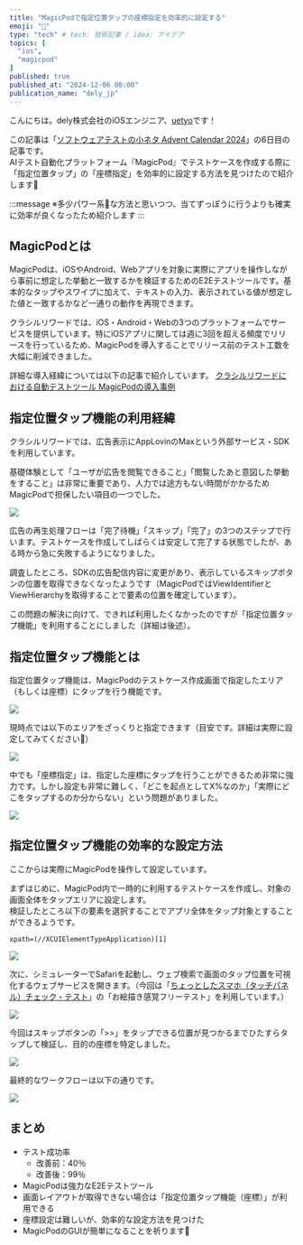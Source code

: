 ```yaml
---
title: "MagicPodで指定位置タップの座標指定を効率的に設定する"
emoji: "💯"
type: "tech" # tech: 技術記事 / idea: アイデア
topics: [
  "ios",
  "magicpod"
]
published: true
published_at: "2024-12-06 00:00"
publication_name: "dely_jp"
---
```


こんにちは。dely株式会社のiOSエンジニア、[uetyo](https://x.com/psnzbss)です！

この記事は「[ソフトウェアテストの小ネタ Advent Calendar 2024](https://qiita.com/advent-calendar/2024/software-testing-koneta)」の6日目の記事です。  
AIテスト自動化プラットフォーム『MagicPod』でテストケースを作成する際に「指定位置タップ」の「座標指定」を効率的に設定する方法を見つけたので紹介します📮

:::message
※多少パワー系💪な方法と思いつつ、当てずっぽうに行うよりも確実に効率が良くなったため紹介します
:::


## MagicPodとは
MagicPodは、iOSやAndroid、Webアプリを対象に実際にアプリを操作しながら事前に想定した挙動と一致するかを検証するためのE2Eテストツールです。基本的なタップやスワイプに加えて、テキストの入力、表示されている値が想定した値と一致するかなど一通りの動作を再現できます。

クラシルリワードでは、iOS・Android・Webの3つのプラットフォームでサービスを提供しています。特にiOSアプリに関しては週に3回を超える頻度でリリースを行っているため、MagicPodを導入することでリリース前のテスト工数を大幅に削減できました。

詳細な導入経緯については以下の記事で紹介しています。
[クラシルリワードにおける自動テストツール MagicPodの導入事例](https://tech.dely.jp/entry/rewards_qa)


## 指定位置タップ機能の利用経緯
クラシルリワードでは、広告表示にAppLovinのMaxという外部サービス・SDKを利用しています。

基礎体験として「ユーザが広告を閲覧できること」「閲覧したあと意図した挙動をすること」は非常に重要であり、人力では途方もない時間がかかるためMagicPodで担保したい項目の一つでした。

![](/images/magicpod-tap-tips/applovin_ads_flow.png)

広告の再生処理フローは「完了待機」「スキップ」「完了」の3つのステップで行います。テストケースを作成してしばらくは安定して完了する状態でしたが、ある時から急に失敗するようになりました。

調査したところ、SDKの広告配信内容に変更があり、表示しているスキップボタンの位置を取得できなくなったようです（MagicPodではViewIdentifierとViewHierarchyを取得することで要素の位置を確定しています）。

この問題の解決に向けて、できれば利用したくなかったのですが「指定位置タップ機能」を利用することにしました（詳細は後述）。


## 指定位置タップ機能とは
指定位置タップ機能は、MagicPodのテストケース作成画面で指定したエリア（もしくは座標）にタップを行う機能です。

![](/images/magicpod-tap-tips/specific_area_tap.png)

現時点では以下のエリアをざっくりと指定できます（目安です。詳細は実際に設定してみてください🙏）

![](/images/magicpod-tap-tips/iphone_area_map.png)

中でも「座標指定」は、指定した座標にタップを行うことができるため非常に強力です。しかし設定も非常に難しく、「どこを起点としてX%なのか」「実際にどこをタップするのか分からない」という問題がありました。

![](/images/magicpod-tap-tips/unknown_tap_coordinate_area.png)


## 指定位置タップ機能の効率的な設定方法
ここからは実際にMagicPodを操作して設定しています。

まずはじめに、MagicPod内で一時的に利用するテストケースを作成し、対象の画面全体をタップエリアに設定します。  
検証したところ以下の要素を選択することでアプリ全体をタップ対象とすることができるようです。

```text
xpath=(//XCUIElementTypeApplication)[1]
```

![](/images/magicpod-tap-tips/magicpod_locator.png)

次に、シミュレーターでSafariを起動し、ウェブ検索で画面のタップ位置を可視化するウェブサービスを開きます。（今回は「[ちょっとしたスマホ（タッチパネル）チェック・テスト](https://anysweb.co.jp/touchcheck/)」の「お絵描き感覚フリーテスト」を利用しています。）

![](/images/magicpod-tap-tips/visualization_tap_target.png)

今回はスキップボタンの「>>」をタップできる位置が見つかるまでひたすらタップして検証し、目的の座標を特定しました。

![](/images/magicpod-tap-tips/visualization_tap_ads_skip_button.png)

最終的なワークフローは以下の通りです。

![](/images/magicpod-tap-tips/magicpod_complete_workflow.png)


## まとめ
- テスト成功率
  - 改善前：40％  
  - 改善後：99％
- MagicPodは強力なE2Eテストツール
- 画面レイアウトが取得できない場合は「指定位置タップ機能（座標）」が利用できる
- 座標設定は難しいが、効率的な設定方法を見つけた
- MagicPodのGUIが簡単になることを祈ります🙏
